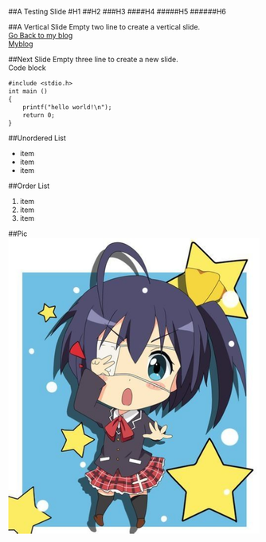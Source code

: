 ##A Testing Slide
#H1
##H2
###H3
####H4
#####H5
######H6


##A Vertical Slide
Empty two line to create a vertical slide.  
[Go Back to my blog](http://billyho.github.io)  
<a href="http://billyho.github.io/">Myblog</a>



##Next Slide
Empty three line to create a new slide.   
Code block
```
#include <stdio.h>
int main ()
{
	printf("hello world!\n");
	return 0;
}
```



##Unordered List
- item
- item
- item


##Order List
1. item <!-- .element: class="fragment" data-fragment-index="1" -->
2. item <!-- .element: class="fragment" data-fragment-index="1" -->
3. item <!-- .element: class="fragment" data-fragment-index="1" -->



<!-- .slide: data-background="#ff0000" -->
##Pic
![image](image/1.jpg)
